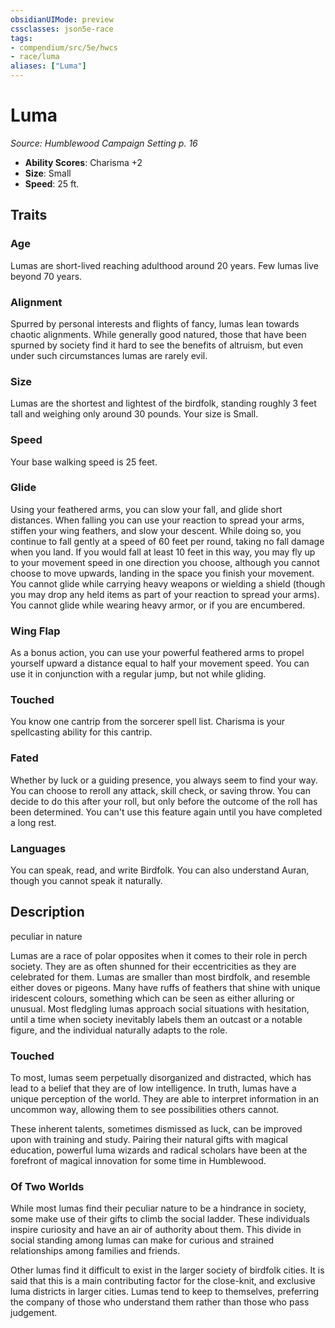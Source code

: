 ```yaml
---
obsidianUIMode: preview
cssclasses: json5e-race
tags:
- compendium/src/5e/hwcs
- race/luma
aliases: ["Luma"]
---
```

# Luma
*Source: Humblewood Campaign Setting p. 16*  

- **Ability Scores**: Charisma +2
- **Size**: Small
- **Speed**: 25 ft.

## Traits

### Age

Lumas are short-lived reaching adulthood around 20 years. Few lumas live beyond 70 years.

### Alignment

Spurred by personal interests and flights of fancy, lumas lean towards chaotic alignments. While generally good natured, those that have been spurned by society find it hard to see the benefits of altruism, but even under such circumstances lumas are rarely evil.

### Size

Lumas are the shortest and lightest of the birdfolk, standing roughly 3 feet tall and weighing only around 30 pounds. Your size is Small.

### Speed

Your base walking speed is 25 feet.

### Glide

Using your feathered arms, you can slow your fall, and glide short distances. When falling you can use your reaction to spread your arms, stiffen your wing feathers, and slow your descent. While doing so, you continue to fall gently at a speed of 60 feet per round, taking no fall damage when you land. If you would fall at least 10 feet in this way, you may fly up to your movement speed in one direction you choose, although you cannot choose to move upwards, landing in the space you finish your movement. You cannot glide while carrying heavy weapons or wielding a shield (though you may drop any held items as part of your reaction to spread your arms). You cannot glide while wearing heavy armor, or if you are encumbered.

### Wing Flap

As a bonus action, you can use your powerful feathered arms to propel yourself upward a distance equal to half your movement speed. You can use it in conjunction with a regular jump, but not while gliding.

### Touched

You know one cantrip from the sorcerer spell list. Charisma is your spellcasting ability for this cantrip.

### Fated

Whether by luck or a guiding presence, you always seem to find your way. You can choose to reroll any attack, skill check, or saving throw. You can decide to do this after your roll, but only before the outcome of the roll has been determined. You can't use this feature again until you have completed a long rest.

### Languages

You can speak, read, and write Birdfolk. You can also understand Auran, though you cannot speak it naturally.

## Description

peculiar in nature

Lumas are a race of polar opposites when it comes to their role in perch society. They are as often shunned for their eccentricities as they are celebrated for them. Lumas are smaller than most birdfolk, and resemble either doves or pigeons. Many have ruffs of feathers that shine with unique iridescent colours, something which can be seen as either alluring or unusual. Most fledgling lumas approach social situations with hesitation, until a time when society inevitably labels them an outcast or a notable figure, and the individual naturally adapts to the role.

### Touched

To most, lumas seem perpetually disorganized and distracted, which has lead to a belief that they are of low intelligence. In truth, lumas have a unique perception of the world. They are able to interpret information in an uncommon way, allowing them to see possibilities others cannot.

These inherent talents, sometimes dismissed as luck, can be improved upon with training and study. Pairing their natural gifts with magical education, powerful luma wizards and radical scholars have been at the forefront of magical innovation for some time in Humblewood.

### Of Two Worlds

While most lumas find their peculiar nature to be a hindrance in society, some make use of their gifts to climb the social ladder. These individuals inspire curiosity and have an air of authority about them. This divide in social standing among lumas can make for curious and strained relationships among families and friends.

Other lumas find it difficult to exist in the larger society of birdfolk cities. It is said that this is a main contributing factor for the close-knit, and exclusive luma districts in larger cities. Lumas tend to keep to themselves, preferring the company of those who understand them rather than those who pass judgement.
